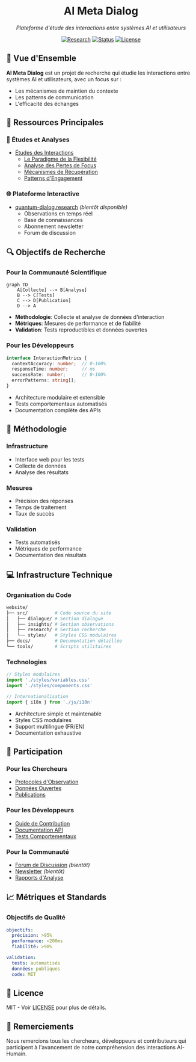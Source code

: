 <div align="center">

# AI Meta Dialog

*Plateforme d'étude des interactions entre systèmes AI et utilisateurs*

[![Research](https://img.shields.io/badge/Type-Research-blue.svg)](docs/studies/)
[![Status](https://img.shields.io/badge/Status-Active-success.svg)](docs/ROADMAP.md)
[![License](https://img.shields.io/badge/License-MIT-yellow.svg)](LICENSE)

</div>

## 🔮 Vue d'Ensemble

**AI Meta Dialog** est un projet de recherche qui étudie les interactions entre systèmes AI et utilisateurs, avec un focus sur :
- Les mécanismes de maintien du contexte
- Les patterns de communication
- L'efficacité des échanges

## 📘 Ressources Principales

### 🔬 Études et Analyses
- [Études des Interactions](website/src/research/)
  - [Le Paradigme de la Flexibilité](website/src/research/meta/flexibility-paradigm.html)
  - [Analyse des Pertes de Focus](website/src/research/technical/focus-loss-analysis.html)
  - [Mécanismes de Récupération](website/src/research/technical/focus-recovery-mechanism.html)
  - [Patterns d'Engagement](website/src/research/behavioral/focus-engagement-patterns.html)

### 🌐 Plateforme Interactive
- [quantum-dialog.research](https://quantum-dialog.research) *(bientôt disponible)*
  - Observations en temps réel
  - Base de connaissances
  - Abonnement newsletter
  - Forum de discussion

## 🔍 Objectifs de Recherche

### Pour la Communauté Scientifique
```mermaid
graph TD
    A[Collecte] --> B[Analyse]
    B --> C[Tests]
    C --> D[Publication]
    D --> A
```

- **Méthodologie**: Collecte et analyse de données d'interaction
- **Métriques**: Mesures de performance et de fiabilité
- **Validation**: Tests reproductibles et données ouvertes

### Pour les Développeurs
```typescript
interface InteractionMetrics {
  contextAccuracy: number;  // 0-100%
  responseTime: number;     // ms
  successRate: number;      // 0-100%
  errorPatterns: string[];
}
```

- Architecture modulaire et extensible
- Tests comportementaux automatisés
- Documentation complète des APIs

## 📓 Méthodologie

### Infrastructure
- Interface web pour les tests
- Collecte de données
- Analyse des résultats

### Mesures
- Précision des réponses
- Temps de traitement
- Taux de succès

### Validation
- Tests automatisés
- Métriques de performance
- Documentation des résultats

## 💻 Infrastructure Technique

### Organisation du Code
```bash
website/
├── src/          # Code source du site
│   ├── dialogue/ # Section dialogue
│   ├── insights/ # Section observations
│   ├── research/ # Section recherche
│   └── styles/   # Styles CSS modulaires
├── docs/         # Documentation détaillée
└── tools/        # Scripts utilitaires
```

### Technologies
```typescript
// Styles modulaires
import './styles/variables.css'
import './styles/components.css'

// Internationalisation
import { i18n } from './js/i18n'
```
- Architecture simple et maintenable
- Styles CSS modulaires
- Support multilingue (FR/EN)
- Documentation exhaustive

## 👥 Participation

### Pour les Chercheurs
- [Protocoles d'Observation](docs/studies/protocols/)
- [Données Ouvertes](docs/studies/data/)
- [Publications](docs/publications/)

### Pour les Développeurs
- [Guide de Contribution](docs/CONTRIBUTING.md)
- [Documentation API](docs/api/)
- [Tests Comportementaux](docs/TESTING_STRATEGY.md)

### Pour la Communauté
- [Forum de Discussion](https://quantum-dialog.research/forum) *(bientôt)*
- [Newsletter](https://quantum-dialog.research/newsletter) *(bientôt)*
- [Rapports d'Analyse](docs/studies/reports/)

## 📈 Métriques et Standards

### Objectifs de Qualité
```yaml
objectifs:
  précision: >95%
  performance: <200ms
  fiabilité: >90%

validation:
  tests: automatisés
  données: publiques
  code: MIT
```

## 📜 Licence

MIT - Voir [LICENSE](LICENSE) pour plus de détails.

## 🙏 Remerciements

Nous remercions tous les chercheurs, développeurs et contributeurs qui participent à l'avancement de notre compréhension des interactions AI-Humain.
